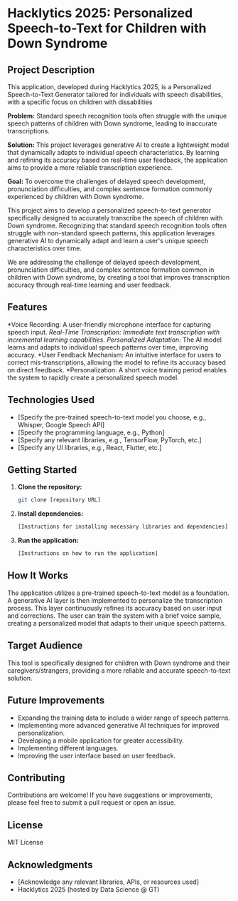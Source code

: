 # Hacklytics 2025: Personalized Speech-to-Text for Children with Down Syndrome

## Project Description

This application, developed during Hacklytics 2025, is a Personalized Speech-to-Text Generator tailored for individuals with speech disabilities, with a specific focus on children with dissabilities

**Problem:** Standard speech recognition tools often struggle with the unique speech patterns of children with Down syndrome, leading to inaccurate transcriptions.

**Solution:** This project leverages generative AI to create a lightweight model that dynamically adapts to individual speech characteristics. By learning and refining its accuracy based on real-time user feedback, the application aims to provide a more reliable transcription experience.

**Goal:** To overcome the challenges of delayed speech development, pronunciation difficulties, and complex sentence formation commonly experienced by children with Down syndrome.

This project aims to develop a personalized speech-to-text generator specifically designed to accurately transcribe the speech of children with Down syndrome. Recognizing that standard speech recognition tools often struggle with non-standard speech patterns, this application leverages generative AI to dynamically adapt and learn a user's unique speech characteristics over time.

We are addressing the challenge of delayed speech development, pronunciation difficulties, and complex sentence formation common in children with Down syndrome, by creating a tool that improves transcription accuracy through real-time learning and user feedback.

## Features

*Voice Recording: A user-friendly microphone interface for capturing speech input.
*Real-Time Transcription: Immediate text transcription with incremental learning capabilities.
*Personalized Adaptation:** The AI model learns and adapts to individual speech patterns over time, improving accuracy.
*User Feedback Mechanism: An intuitive interface for users to correct mis-transcriptions, allowing the model to refine its accuracy based on direct feedback.
*Personalization: A short voice training period enables the system to rapidly create a personalized speech model.

## Technologies Used

* [Specify the pre-trained speech-to-text model you choose, e.g., Whisper, Google Speech API]
* [Specify the programming language, e.g., Python]
* [Specify any relevant libraries, e.g., TensorFlow, PyTorch, etc.]
* [Specify any UI libraries, e.g., React, Flutter, etc.]

## Getting Started

1.  **Clone the repository:**
    ```bash
    git clone [repository URL]
    ```
2.  **Install dependencies:**
    ```bash
    [Instructions for installing necessary libraries and dependencies]
    ```
3.  **Run the application:**
    ```bash
    [Instructions on how to run the application]
    ```

## How It Works

The application utilizes a pre-trained speech-to-text model as a foundation. A generative AI layer is then implemented to personalize the transcription process. This layer continuously refines its accuracy based on user input and corrections. The user can train the system with a brief voice sample, creating a personalized model that adapts to their unique speech patterns.

## Target Audience

This tool is specifically designed for children with Down syndrome and their caregivers/strangers, providing a more reliable and accurate speech-to-text solution.

## Future Improvements

* Expanding the training data to include a wider range of speech patterns.
* Implementing more advanced generative AI techniques for improved personalization.
* Developing a mobile application for greater accessibility.
* Implementing different languages.
* Improving the user interface based on user feedback.

## Contributing

Contributions are welcome! If you have suggestions or improvements, please feel free to submit a pull request or open an issue.

## License

MIT License

## Acknowledgments

* [Acknowledge any relevant libraries, APIs, or resources used]
* Hacklytics 2025 (hosted by Data Science @ GT)
